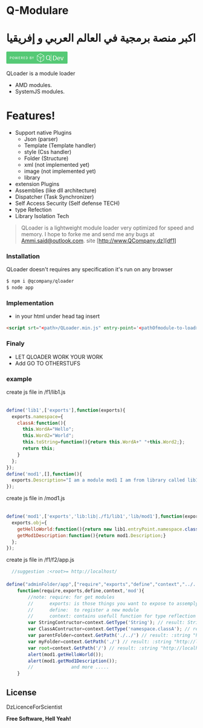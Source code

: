 # Q-Modulare 

# اكبر منصة برمجية في العالم العربي و إفريقيا
[![N|Solid](https://github.com/QsCompany/Q-Loader/raw/master/QDev.png)](https://www.QDev.dz/products/QLoader)

QLoader is a module loader
  - AMD modules. 
  - SystemJS modules.
 
#  Features!
  - Support native Plugins
    - Json (parser)
    - Template (Template handler)
    - style (Css handler) 
    - Folder (Structure)
    - xml (not implemented yet)
    - image (not implemented yet)
    - library
   - extension Plugins
   - Assemblies (like dll architecture)
   - Dispatcher (Task Synchronizer)
   - Self Access Security (Self defense TECH)
   - type Refection 
   - Library Isolation Tech
 
> QLoader is a lightweight module loader very optimized for speed and memory. I hope to forke me and send me any bugs at Ammi.said@outlook.com.  site [http://www.QCompany.dz][df1]
### Installation

QLoader doesn't requires any specification it's run on any browser

```sh
$ npm i @qcompany/qloader
$ node app
```
### Implementation

- in your html under head tag insert 
````html
<script srt="<path>/QLoader.min.js" entry-point='<pathOfmodule-to-load>' ></script>
````

### Finaly

 - LET QLOADER WORK YOUR WORK
 - Add GO TO OTHERSTUFS

### example 
create js file in <root>/f1/lib1.js
  
```js

define('lib1',['exports'],function(exports){
  exports.namespace={
    classA:function(){
      this.WordA="Hello";
      this.Word2="World";
      this.toString=function(){return this.WordA+" "+this.Word2;};
      return this;
    }
  };
});
define('mod1',[],function(){
  exports.Description="I am a module mod1 I am from library called lib1 ";
});
```
  
  create js file in <root>/mod1.js
```js

define('mod1',['exports','lib:lib|./f1/lib1','lib/mod1'],function(exports,lib1,mod1){
  exports.obj={
    getHelloWorld:function(){return new lib1.entryPoint.namespace.classA().toString();},
    getMod1Description:function(){return mod1.Description;}
  };
});

```
create js file in <root>/f1/f2/app.js
```js
  //suggestion :<root>= http://localhost/
  
define("adminFolder/app",["require","exports","define","context","../../mod1"],
    function(require,exports,define,context,'mod'){
        //note: require: for get modules
        //      exports: is those things you want to expose to assemply
        //      define:  to register a new module
        //      context: contains usefull function for type reflection
        var StringContructor=context.GetType('String'); // result: String Constructor;
        var ClassAContructor=context.GetType('namespace.classA'); // result: classA constructor from lib1.js
        var parentFolder=context.GetPath('./../') // result: :string "http://localhost/f1/";
        var myFolder=context.GetPath('./') // result: :string "http://localhost/f1/f2/"; 
        var root=context.GetPath('/') // result: :string "http://localhost/";
        alert(mod1.getHelloWorld());
        alert(mod1.getMod1Description());
        //              and more .....
    }
```` 

License
----
DzLicenceForScientist

**Free Software, Hell Yeah!**
